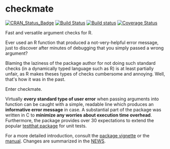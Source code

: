 # checkmate

[![CRAN_Status_Badge](http://www.r-pkg.org/badges/version/checkmate)](http://cran.r-project.org/package=checkmate)
[![Build Status](https://travis-ci.org/mllg/checkmate.svg)](https://travis-ci.org/mllg/checkmate)
[![Build status](https://ci.appveyor.com/api/projects/status/y4ayps61hjd3375o/branch/master?svg=true)](https://ci.appveyor.com/project/mllg/checkmate/branch/master)
[![Coverage Status](https://img.shields.io/coveralls/mllg/checkmate.svg)](https://coveralls.io/r/mllg/checkmate?branch=master)

Fast and versatile argument checks for R.

Ever used an R function that produced a not-very-helpful error message,
just to discover after minutes of debugging that you simply passed a wrong argument?

Blaming the laziness of the package author for not doing such standard checks
(in a dynamically typed language such as R) is at least partially unfair, as R makes theses types of checks
cumbersome and annoying. Well, that's how it was in the past.

Enter checkmate.

Virtually **every standard type of user error** when passing arguments into function can be
caught with a simple, readable line which produces an **informative error message** in case.
A substantial part of the package was written in C to **minimize any worries about execution time overhead**.
Furthermore, the package provides over 30 expectations to extend the popular [testthat package](http://cran.r-project.org/package=testthat) for unit tests.

For a more detailed introduction, consult the [package vignette](https://mllg.github.io/checkmate/vignettes/checkmate.html)
or the [manual](https://mllg.github.io/checkmate/). Changes are summarized in the [NEWS](NEWS.md).
